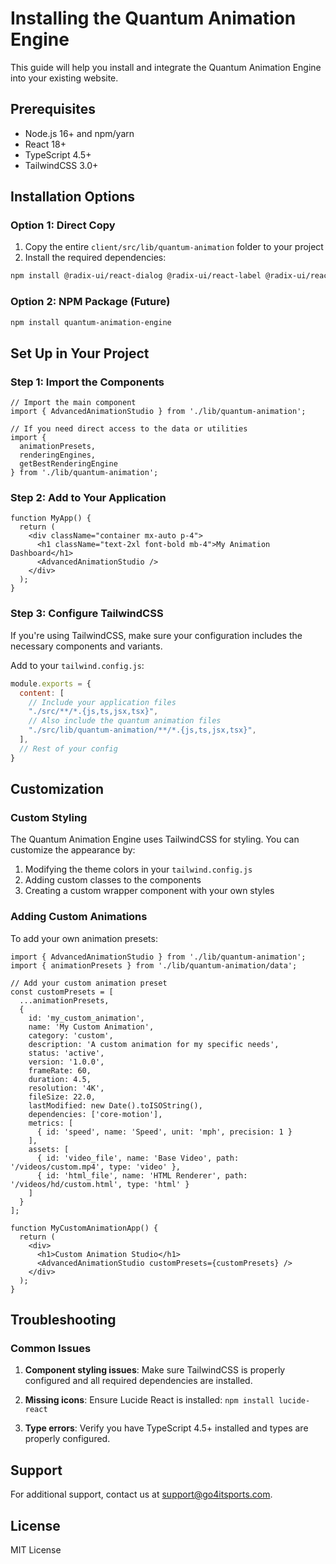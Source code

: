 # Installing the Quantum Animation Engine

This guide will help you install and integrate the Quantum Animation Engine into your existing website.

## Prerequisites

- Node.js 16+ and npm/yarn
- React 18+
- TypeScript 4.5+
- TailwindCSS 3.0+

## Installation Options

### Option 1: Direct Copy

1. Copy the entire `client/src/lib/quantum-animation` folder to your project
2. Install the required dependencies:

```bash
npm install @radix-ui/react-dialog @radix-ui/react-label @radix-ui/react-scroll-area @radix-ui/react-select @radix-ui/react-slider @radix-ui/react-switch @radix-ui/react-tabs lucide-react
```

### Option 2: NPM Package (Future)

```bash
npm install quantum-animation-engine
```

## Set Up in Your Project

### Step 1: Import the Components

```tsx
// Import the main component
import { AdvancedAnimationStudio } from './lib/quantum-animation';

// If you need direct access to the data or utilities
import { 
  animationPresets, 
  renderingEngines,
  getBestRenderingEngine 
} from './lib/quantum-animation';
```

### Step 2: Add to Your Application

```tsx
function MyApp() {
  return (
    <div className="container mx-auto p-4">
      <h1 className="text-2xl font-bold mb-4">My Animation Dashboard</h1>
      <AdvancedAnimationStudio />
    </div>
  );
}
```

### Step 3: Configure TailwindCSS

If you're using TailwindCSS, make sure your configuration includes the necessary components and variants.

Add to your `tailwind.config.js`:

```js
module.exports = {
  content: [
    // Include your application files
    "./src/**/*.{js,ts,jsx,tsx}",
    // Also include the quantum animation files
    "./src/lib/quantum-animation/**/*.{js,ts,jsx,tsx}",
  ],
  // Rest of your config
}
```

## Customization

### Custom Styling

The Quantum Animation Engine uses TailwindCSS for styling. You can customize the appearance by:

1. Modifying the theme colors in your `tailwind.config.js`
2. Adding custom classes to the components
3. Creating a custom wrapper component with your own styles

### Adding Custom Animations

To add your own animation presets:

```tsx
import { AdvancedAnimationStudio } from './lib/quantum-animation';
import { animationPresets } from './lib/quantum-animation/data';

// Add your custom animation preset
const customPresets = [
  ...animationPresets,
  {
    id: 'my_custom_animation',
    name: 'My Custom Animation',
    category: 'custom',
    description: 'A custom animation for my specific needs',
    status: 'active',
    version: '1.0.0',
    frameRate: 60,
    duration: 4.5,
    resolution: '4K',
    fileSize: 22.0,
    lastModified: new Date().toISOString(),
    dependencies: ['core-motion'],
    metrics: [
      { id: 'speed', name: 'Speed', unit: 'mph', precision: 1 }
    ],
    assets: [
      { id: 'video_file', name: 'Base Video', path: '/videos/custom.mp4', type: 'video' },
      { id: 'html_file', name: 'HTML Renderer', path: '/videos/hd/custom.html', type: 'html' }
    ]
  }
];

function MyCustomAnimationApp() {
  return (
    <div>
      <h1>Custom Animation Studio</h1>
      <AdvancedAnimationStudio customPresets={customPresets} />
    </div>
  );
}
```

## Troubleshooting

### Common Issues

1. **Component styling issues**: Make sure TailwindCSS is properly configured and all required dependencies are installed.

2. **Missing icons**: Ensure Lucide React is installed: `npm install lucide-react`

3. **Type errors**: Verify you have TypeScript 4.5+ installed and types are properly configured.

## Support

For additional support, contact us at support@go4itsports.com.

## License

MIT License